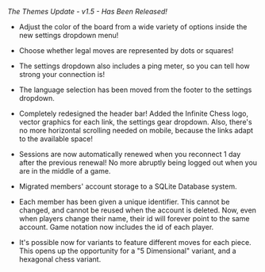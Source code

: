 *The Themes Update - v1.5 - Has Been Released!*

- Adjust the color of the board from a wide variety of options inside the new settings dropdown menu!
- Choose whether legal moves are represented by dots or squares!
- The settings dropdown also includes a ping meter, so you can tell how strong your connection is!
- The language selection has been moved from the footer to the settings dropdown.
- Completely redesigned the header bar! Added the Infinite Chess logo, vector graphics for each link, the settings gear dropdown. Also, there's no more horizontal scrolling needed on mobile, because the links adapt to the available space!
- Sessions are now automatically renewed when you reconnect 1 day after the previous renewal! No more abruptly being logged out when you are in the middle of a game.
- Migrated members' account storage to a SQLite Database system.
- Each member has been given a unique identifier. This cannot be changed, and cannot be reused when the account is deleted. Now, even when players change their name, their id will forever point to the same account. Game notation now includes the id of each player.

- It's possible now for variants to feature different moves for each piece. This opens up the opportunity for a "5 Dimensional" variant, and a hexagonal chess variant.